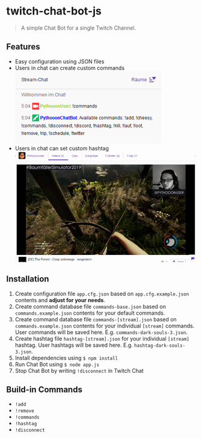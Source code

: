 # twitch-chat-bot-js
> A simple Chat Bot for a single Twitch Channel.

## Features
- Easy configuration using JSON files
- Users in chat can create custom commands
![Screenshot 2](./.media/Screenshot02.png)
- Users in chat can set custom hashtag
![Screenshot](./.media/Screenshot.png)


## Installation
1. Create configuration file `app.cfg.json` based on `app.cfg.example.json` contents and **adjust for your needs**.
1. Create command database file `commands-base.json` based on `commands.example.json` contents for your default commands.
1. Create command database file `commands-[stream].json` based on `commands.example.json` contents for your individual `[stream]` commands. User commands will be saved here. E.g. `commands-dark-souls-3.json`.
1. Create hashtag file `hashtag-[stream].json` for your individual `[stream]` hashtag. User hashtags will be saved here. E.g. `hashtag-dark-souls-3.json`.
1. Install dependencies using `$ npm install`
1. Run Chat Bot using `$ node app.js`
1. Stop Chat Bot by writing `!disconnect` in Twitch Chat

## Build-in Commands
- `!add`
- `!remove`
- `!commands`
- `!hashtag`
- `!disconnect`
